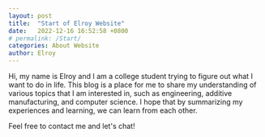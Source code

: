 ```yaml
---
layout: post
title:  "Start of Elroy Website"
date:   2022-12-16 16:52:58 +0800
# permalink: /Start/
categories: About Website
author: Elroy
---
```

Hi, my name is Elroy and I am a college student trying to figure out what I want to do in life. This blog is a place for me to share my understanding of various topics that I am interested in, such as engineering, additive manufacturing, and computer science. I hope that by summarizing my experiences and learning, we can learn from each other.

Feel free to contact me and let's chat!
